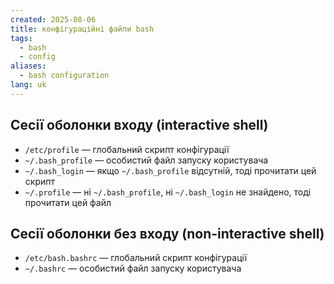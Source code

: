 ```yaml
---
created: 2025-08-06
title: конфігураційні файли bash
tags:
  - bash
  - config
aliases:
  - bash configuration
lang: uk
---
```


## Сесії оболонки входу (interactive shell)

- `/etc/profile` — глобальний скрипт конфігурації
- `~/.bash_profile` — особистий файл запуску користувача
- `~/.bash_login` — якщо `~/.bash_profile` відсутній, тоді прочитати цей скрипт
- `~/.profile` — ні `~/.bash_profile`, ні `~/.bash_login` не знайдено, тоді прочитати цей файл

## Сесії оболонки без входу (non-interactive shell)

- `/etc/bash.bashrc` — глобальний скрипт конфігурації
- `~/.bashrc` — особистий файл запуску користувача
